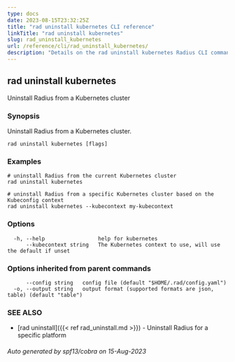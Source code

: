 ```yaml
---
type: docs
date: 2023-08-15T23:32:25Z
title: "rad uninstall kubernetes CLI reference"
linkTitle: "rad uninstall kubernetes"
slug: rad_uninstall_kubernetes
url: /reference/cli/rad_uninstall_kubernetes/
description: "Details on the rad uninstall kubernetes Radius CLI command"
---
```

## rad uninstall kubernetes

Uninstall Radius from a Kubernetes cluster

### Synopsis

Uninstall Radius from a Kubernetes cluster.

```
rad uninstall kubernetes [flags]
```

### Examples

```
# uninstall Radius from the current Kubernetes cluster
rad uninstall kubernetes

# uninstall Radius from a specific Kubernetes cluster based on the Kubeconfig context
rad uninstall kubernetes --kubecontext my-kubecontext
```

### Options

```
  -h, --help                 help for kubernetes
      --kubecontext string   The Kubernetes context to use, will use the default if unset
```

### Options inherited from parent commands

```
      --config string   config file (default "$HOME/.rad/config.yaml")
  -o, --output string   output format (supported formats are json, table) (default "table")
```

### SEE ALSO

* [rad uninstall]({{< ref rad_uninstall.md >}})	 - Uninstall Radius for a specific platform

###### Auto generated by spf13/cobra on 15-Aug-2023
